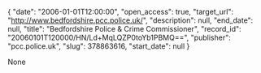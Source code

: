 {
  "date": "2006-01-01T12:00:00", 
  "open_access": true, 
  "target_url": "http://www.bedfordshire.pcc.police.uk/", 
  "description": null, 
  "end_date": null, 
  "title": "Bedfordshire Police & Crime Commissioner", 
  "record_id": "20060101T120000/HN/Ld+MqLQZP0toYb1PBMQ==", 
  "publisher": "pcc.police.uk", 
  "slug": 378863616, 
  "start_date": null
}

None